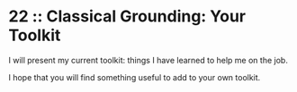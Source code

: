 <!-- $theme: default -->
<!-- footer: 22 :: Classical Grounding: Your Toolkit -->
<!-- page_number: true -->

# 22 :: Classical Grounding: Your Toolkit

I will present my current toolkit: things I have learned to help me on the job.

I hope that you will find something useful to add to your own toolkit.
